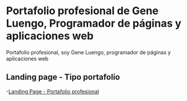 # Portafolio profesional de Gene Luengo, Programador de páginas y aplicaciones web

Portafolio profesional, soy Gene Luengo, programador de páginas y aplicaciones web

## Landing page - Tipo portafolio

-[Landing Page - Portafolio profesional](https://geneclpa.github.io/geneLuengo/)